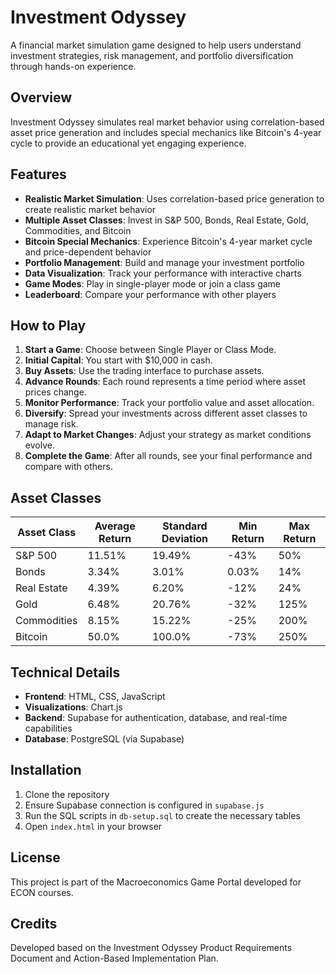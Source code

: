 # Investment Odyssey

A financial market simulation game designed to help users understand investment strategies, risk management, and portfolio diversification through hands-on experience.

## Overview

Investment Odyssey simulates real market behavior using correlation-based asset price generation and includes special mechanics like Bitcoin's 4-year cycle to provide an educational yet engaging experience.

## Features

- **Realistic Market Simulation**: Uses correlation-based price generation to create realistic market behavior
- **Multiple Asset Classes**: Invest in S&P 500, Bonds, Real Estate, Gold, Commodities, and Bitcoin
- **Bitcoin Special Mechanics**: Experience Bitcoin's 4-year market cycle and price-dependent behavior
- **Portfolio Management**: Build and manage your investment portfolio
- **Data Visualization**: Track your performance with interactive charts
- **Game Modes**: Play in single-player mode or join a class game
- **Leaderboard**: Compare your performance with other players

## How to Play

1. **Start a Game**: Choose between Single Player or Class Mode.
2. **Initial Capital**: You start with $10,000 in cash.
3. **Buy Assets**: Use the trading interface to purchase assets.
4. **Advance Rounds**: Each round represents a time period where asset prices change.
5. **Monitor Performance**: Track your portfolio value and asset allocation.
6. **Diversify**: Spread your investments across different asset classes to manage risk.
7. **Adapt to Market Changes**: Adjust your strategy as market conditions evolve.
8. **Complete the Game**: After all rounds, see your final performance and compare with others.

## Asset Classes

| Asset Class | Average Return | Standard Deviation | Min Return | Max Return |
|------------|----------------|-------------------|------------|------------|
| S&P 500 | 11.51% | 19.49% | -43% | 50% |
| Bonds | 3.34% | 3.01% | 0.03% | 14% |
| Real Estate | 4.39% | 6.20% | -12% | 24% |
| Gold | 6.48% | 20.76% | -32% | 125% |
| Commodities | 8.15% | 15.22% | -25% | 200% |
| Bitcoin | 50.0% | 100.0% | -73% | 250% |

## Technical Details

- **Frontend**: HTML, CSS, JavaScript
- **Visualizations**: Chart.js
- **Backend**: Supabase for authentication, database, and real-time capabilities
- **Database**: PostgreSQL (via Supabase)

## Installation

1. Clone the repository
2. Ensure Supabase connection is configured in `supabase.js`
3. Run the SQL scripts in `db-setup.sql` to create the necessary tables
4. Open `index.html` in your browser

## License

This project is part of the Macroeconomics Game Portal developed for ECON courses.

## Credits

Developed based on the Investment Odyssey Product Requirements Document and Action-Based Implementation Plan.
